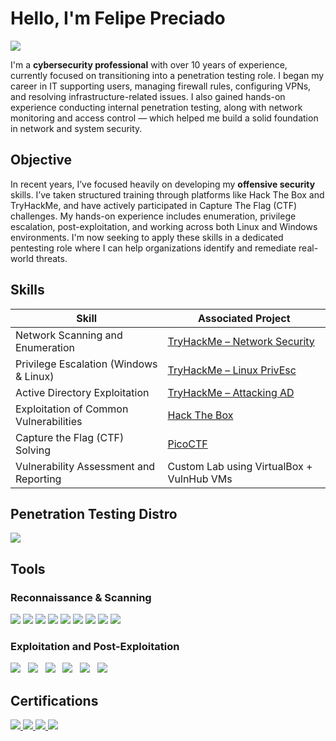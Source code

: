 # Hello, I'm Felipe Preciado
<a href="https://www.linkedin.com/in/felipe-preciado-vel%C3%A1zquez-a78470b4/"><img src="https://img.shields.io/badge/-LinkedIn-0072b1?&style=for-the-badge&logo=linkedin&logoColor=white" /></a>

I'm a **cybersecurity professional** with over 10 years of experience, currently focused on transitioning into a penetration testing role. I began my career in IT supporting users, managing firewall rules, configuring VPNs, and resolving infrastructure-related issues. I also gained hands-on experience conducting internal penetration testing, along with network monitoring and access control — which helped me build a solid foundation in network and system security.

## Objective

In recent years, I’ve focused heavily on developing my **offensive security** skills. I’ve taken structured training through platforms like Hack The Box and TryHackMe, and have actively participated in Capture The Flag (CTF) challenges. My hands-on experience includes enumeration, privilege escalation, post-exploitation, and working across both Linux and Windows environments. I'm now seeking to apply these skills in a dedicated pentesting role where I can help organizations identify and remediate real-world threats.

## Skills

| Skill                                         | Associated Project                                 |
|----------------------------------------------|----------------------------------------------------|
| Network Scanning and Enumeration              | <a href="https://tryhackme.com/room/networksecurity">TryHackMe – Network Security</a> |
| Privilege Escalation (Windows & Linux)        | <a href="https://tryhackme.com/room/linprivesc">TryHackMe – Linux PrivEsc</a> |
| Active Directory Exploitation                 | <a href="https://tryhackme.com/room/attackingad">TryHackMe – Attacking AD</a> |
| Exploitation of Common Vulnerabilities        | <a href="https://www.hackthebox.com/">Hack The Box</a> |
| Capture the Flag (CTF) Solving                | <a href="https://picoctf.org/">PicoCTF</a> |
| Vulnerability Assessment and Reporting        | Custom Lab using VirtualBox + VulnHub VMs          |

## Penetration Testing Distro
<div>
    <img src="https://img.shields.io/badge/-Kali%20Linux-557C94?&style=for-the-badge&logo=Kali-Linux&logoColor=white" /><br />
</div>

## Tools

### Reconnaissance & Scanning
<div>
    <img src="https://img.shields.io/badge/-Nmap-10999F?&style=for-the-badge&logo=Nmap&logoColor=white" />
    <img src="https://img.shields.io/badge/-Netcat-1D1D1D?&style=for-the-badge&logo=gnu&logoColor=white" />
    <img src="https://img.shields.io/badge/-DNSrecon-F17A0A?&style=for-the-badge&logoColor=white" />
    <img src="https://img.shields.io/badge/-Shodan-E22E2A?&style=for-the-badge&logo=Shodan&logoColor=white" />
    <img src="https://img.shields.io/badge/-Burp%20Suite-4E5D6C?&style=for-the-badge&logo=BurpSuite&logoColor=white" />
    <img src="https://img.shields.io/badge/-Nikto-0078D7?&style=for-the-badge&logo=nikto&logoColor=white" />
    <img src="https://img.shields.io/badge/-WhatWeb-5A5A5A?&style=for-the-badge&logoColor=white" />
    <img src="https://img.shields.io/badge/-Gobuster-2A2A2A?&style=for-the-badge&logoColor=white" />
    <img src="https://img.shields.io/badge/-FFUF-3C6E71?&style=for-the-badge&logoColor=white" />
</div>

### Exploitation and Post-Exploitation
<div>
    <img src="https://img.shields.io/badge/-Hashcat-4C1F70?&style=for-the-badge&logo=hashicorp&logoColor=white" />  
    <img src="https://img.shields.io/badge/-Mimikatz-1F1F1F?&style=for-the-badge&logo=windows&logoColor=white" />  
    <img src="https://img.shields.io/badge/-Ligolo-0E79B2?&style=for-the-badge&logo=gnu&logoColor=white" />  
    <img src="https://img.shields.io/badge/-BloodHound-720026?&style=for-the-badge&logo=windows&logoColor=white" />  
    <img src="https://img.shields.io/badge/-SearchSploit-007ACC?&style=for-the-badge&logo=exploitdb&logoColor=white" />  
    <img src="https://img.shields.io/badge/-Impacket-EE4C2C?&style=for-the-badge&logo=python&logoColor=white" />
</div>

## Certifications
<div>
    <a href="https://www.credly.com/badges/c69a9be8-b47d-459d-b25b-3a72e396bd14/public_url"><img src="https://img.shields.io/badge/-Cisco%20Firepower-EE0000?&style=for-the-badge&logo=cisco&logoColor=white" />
    <a href="https://www.credly.com/badges/23ee3a9f-c128-4028-865b-117b5911c9d4/public_url"><img src="https://img.shields.io/badge/-Splunk-FF7300?&style=for-the-badge&logo=Splunk&logoColor=white" />
    <img src="https://img.shields.io/badge/-Guardicore-00A6F3?&style=for-the-badge&logo=guardicore&logoColor=white" />
    <img src="https://img.shields.io/badge/-Fortinet-ED1C24?&style=for-the-badge&logo=fortinet&logoColor=white" />
</div>
